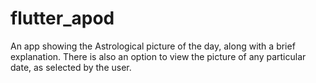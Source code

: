 # flutter_apod

An app showing the Astrological picture of the day, along with a brief explanation. There is also an option to view the picture of any particular date, as selected by the user. 

